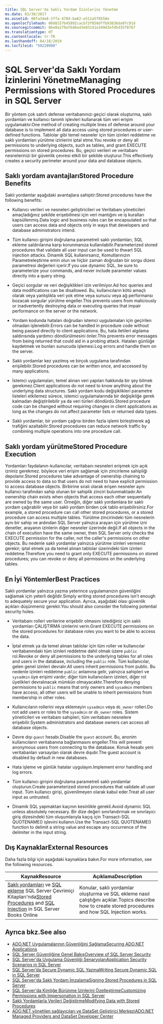 ```yaml
---
title: SQL Server'da Saklı Yordam İzinlerini Yönetme
ms.date: 03/30/2017
ms.assetid: 08fa34e8-2ffa-470d-ba62-e511a5f8558e
ms.openlocfilehash: 0688157b45892cacb73f858dffb93836da9fc91d
ms.sourcegitcommit: 0be8a279af6d8a43e03141e349d3efd5d35f8767
ms.translationtype: HT
ms.contentlocale: tr-TR
ms.lasthandoff: 04/18/2019
ms.locfileid: "59229998"
---
```

# <a name="managing-permissions-with-stored-procedures-in-sql-server"></a><span data-ttu-id="56929-102">SQL Server'da Saklı Yordam İzinlerini Yönetme</span><span class="sxs-lookup"><span data-stu-id="56929-102">Managing Permissions with Stored Procedures in SQL Server</span></span>
<span data-ttu-id="56929-103">Bir yöntem çok satırlı defense veritabanınızı geçici olarak oluşturma, saklı yordamları ve kullanıcı tanımlı işlevleri kullanarak tüm veri erişim uygulamaktır.</span><span class="sxs-lookup"><span data-stu-id="56929-103">One method of creating multiple lines of defense around your database is to implement all data access using stored procedures or user-defined functions.</span></span> <span data-ttu-id="56929-104">Tablolar gibi temel nesneler için tüm izinleri reddetme ve saklı yordamları yürütme izinlerini iptal etme.</span><span class="sxs-lookup"><span data-stu-id="56929-104">You revoke or deny all permissions to underlying objects, such as tables, and grant EXECUTE permissions on stored procedures.</span></span> <span data-ttu-id="56929-105">Bu, geçici verileri ve veritabanı nesnelerinizi bir güvenlik çevresi etkili bir şekilde oluşturur.</span><span class="sxs-lookup"><span data-stu-id="56929-105">This effectively creates a security perimeter around your data and database objects.</span></span>  
  
## <a name="stored-procedure-benefits"></a><span data-ttu-id="56929-106">Saklı yordam avantajları</span><span class="sxs-lookup"><span data-stu-id="56929-106">Stored Procedure Benefits</span></span>  
 <span data-ttu-id="56929-107">Saklı yordamlar aşağıdaki avantajlara sahiptir:</span><span class="sxs-lookup"><span data-stu-id="56929-107">Stored procedures have the following benefits:</span></span>  
  
-   <span data-ttu-id="56929-108">Kullanıcı verileri ve nesneleri geliştiricileri ve Veritabanı yöneticileri amaçladığınız şekilde erişebilmesi için veri mantığını ve iş kuralları kapsüllenmiş.</span><span class="sxs-lookup"><span data-stu-id="56929-108">Data logic and business rules can be encapsulated so that users can access data and objects only in ways that developers and database administrators intend.</span></span>  
  
-   <span data-ttu-id="56929-109">Tüm kullanıcı girişini doğrulama parametreli saklı yordamları, SQL ekleme saldırılarına karşı korunmanıza kullanılabilir.</span><span class="sxs-lookup"><span data-stu-id="56929-109">Parameterized stored procedures that validate all user input can be used to thwart SQL injection attacks.</span></span> <span data-ttu-id="56929-110">Dinamik SQL kullanırsanız, Komutlarınızın Parametreleştirme emin olun ve hiçbir zaman doğrudan bir sorgu dizesi parametresi değerleri içerir.</span><span class="sxs-lookup"><span data-stu-id="56929-110">If you use dynamic SQL, be sure to parameterize your commands, and never include parameter values directly into a query string.</span></span>  
  
-   <span data-ttu-id="56929-111">Geçici sorgular ve veri değişiklikleri izin verilmiyor.</span><span class="sxs-lookup"><span data-stu-id="56929-111">Ad hoc queries and data modifications can be disallowed.</span></span> <span data-ttu-id="56929-112">Bu, kullanıcıların kötü amaçlı olarak veya yanlışlıkla veri yok etme veya sunucu veya ağ performansı bozacak sorgular yürütme engeller.</span><span class="sxs-lookup"><span data-stu-id="56929-112">This prevents users from maliciously or inadvertently destroying data or executing queries that impair performance on the server or the network.</span></span>  
  
-   <span data-ttu-id="56929-113">Yordam kodunda hataları doğrudan istemci uygulamaları için geçirilen olmadan işlenebilir.</span><span class="sxs-lookup"><span data-stu-id="56929-113">Errors can be handled in procedure code without being passed directly to client applications.</span></span> <span data-ttu-id="56929-114">Bu, hata iletileri algılama saldırısında yardımcı döndürülmesini önler.</span><span class="sxs-lookup"><span data-stu-id="56929-114">This prevents error messages from being returned that could aid in a probing attack.</span></span> <span data-ttu-id="56929-115">Hataları günlüğe kaydetmek ve bunları sunucuda işlemesi.</span><span class="sxs-lookup"><span data-stu-id="56929-115">Log errors and handle them on the server.</span></span>  
  
-   <span data-ttu-id="56929-116">Saklı yordamlar kez yazılmış ve birçok uygulama tarafından erişilebilir.</span><span class="sxs-lookup"><span data-stu-id="56929-116">Stored procedures can be written once, and accessed by many applications.</span></span>  
  
-   <span data-ttu-id="56929-117">İstemci uygulamaları, temel alınan veri yapıları hakkında bir şey bilmek gerekmez.</span><span class="sxs-lookup"><span data-stu-id="56929-117">Client applications do not need to know anything about the underlying data structures.</span></span> <span data-ttu-id="56929-118">Saklı yordam kodu değişiklikleri parametre listeleri etkilemez sürece, istemci uygulamalarında bir değişikliğe gerek kalmadan değiştirilebilir ya da veri türleri döndürdü.</span><span class="sxs-lookup"><span data-stu-id="56929-118">Stored procedure code can be changed without requiring changes in client applications as long as the changes do not affect parameter lists or returned data types.</span></span>  
  
-   <span data-ttu-id="56929-119">Saklı yordamlar, bir yordam çağrısı birden fazla işlemi birleştirerek ağ trafiğini azaltabilir.</span><span class="sxs-lookup"><span data-stu-id="56929-119">Stored procedures can reduce network traffic by combining multiple operations into one procedure call.</span></span>  
  
## <a name="stored-procedure-execution"></a><span data-ttu-id="56929-120">Saklı yordam yürütme</span><span class="sxs-lookup"><span data-stu-id="56929-120">Stored Procedure Execution</span></span>  
 <span data-ttu-id="56929-121">Yordamları faydalanın-kullanıcılar, veritabanı nesneleri erişmek için açık izniniz gerekmez. böylece veri erişim sağlamak için zincirleme sahipliği depolanır.</span><span class="sxs-lookup"><span data-stu-id="56929-121">Stored procedures take advantage of ownership chaining to provide access to data so that users do not need to have explicit permission to access database objects.</span></span> <span data-ttu-id="56929-122">Birbirine sıralı olarak erişen nesneler aynı kullanıcı tarafından sahip olunan bir sahiplik zinciri bulunmaktadır.</span><span class="sxs-lookup"><span data-stu-id="56929-122">An ownership chain exists when objects that access each other sequentially are owned by the same user.</span></span> <span data-ttu-id="56929-123">Örneğin, diğer saklı yordamlara bir saklı yordam çağırabilir veya bir saklı yordam birden çok tablo erişebilirsiniz.</span><span class="sxs-lookup"><span data-stu-id="56929-123">For example, a stored procedure can call other stored procedures, or a stored procedure can access multiple tables.</span></span> <span data-ttu-id="56929-124">Yürütme zincirindeki tüm nesnelerin aynı bir sahip ve ardından SQL Server yalnızca arayan için yürütme izni denetler, arayanın izinlerin diğer nesneler üzerinde değil.</span><span class="sxs-lookup"><span data-stu-id="56929-124">If all objects in the chain of execution have the same owner, then SQL Server only checks the EXECUTE permission for the caller, not the caller's permissions on other objects.</span></span> <span data-ttu-id="56929-125">Bu nedenle saklı yordamlar yalnızca yürütme izinleri vermeniz gerekir; iptal etmek ya da temel alınan tablolar üzerindeki tüm izinleri reddetme.</span><span class="sxs-lookup"><span data-stu-id="56929-125">Therefore you need to grant only EXECUTE permissions on stored procedures; you can revoke or deny all permissions on the underlying tables.</span></span>  
  
## <a name="best-practices"></a><span data-ttu-id="56929-126">En İyi Yöntemler</span><span class="sxs-lookup"><span data-stu-id="56929-126">Best Practices</span></span>  
 <span data-ttu-id="56929-127">Saklı yordamlar yalnızca yazma yeterince uygulamanızın güvenliğini sağlamak için yeterli değildir.</span><span class="sxs-lookup"><span data-stu-id="56929-127">Simply writing stored procedures isn't enough to adequately secure your application.</span></span> <span data-ttu-id="56929-128">Ayrıca, aşağıdaki olası güvenlik açıkları düşünmeniz gerekir.</span><span class="sxs-lookup"><span data-stu-id="56929-128">You should also consider the following potential security holes.</span></span>  
  
-   <span data-ttu-id="56929-129">Veritabanı rolleri verilerine erişebilir olmasını istediğiniz için saklı yordamları ÇALIŞTIRMA izinlerini verin.</span><span class="sxs-lookup"><span data-stu-id="56929-129">Grant EXECUTE permissions on the stored procedures for database roles you want to be able to access the data.</span></span>  
  
-   <span data-ttu-id="56929-130">İptal etmek ya da temel alınan tablolar için tüm roller ve kullanıcılar veritabanındaki tüm izinleri reddetme dahil olmak üzere `public` rol.</span><span class="sxs-lookup"><span data-stu-id="56929-130">Revoke or deny all permissions to the underlying tables for all roles and users in the database, including the `public` role.</span></span> <span data-ttu-id="56929-131">Tüm kullanıcılar, gelen genel izinleri devralır.</span><span class="sxs-lookup"><span data-stu-id="56929-131">All users inherit permissions from public.</span></span> <span data-ttu-id="56929-132">Bu nedenle izinleri reddetme `public` anlamına gelir, yalnızca sahipleri ve `sysadmin` üye erişimi vardır; diğer tüm kullanıcıların izinleri, diğer rol üyelikleri devralınacak mümkün olmayacaktır.</span><span class="sxs-lookup"><span data-stu-id="56929-132">Therefore denying permissions to `public` means that only owners and `sysadmin` members have access; all other users will be unable to inherit permissions from membership in other roles.</span></span>  
  
-   <span data-ttu-id="56929-133">Kullanıcıların rollerini veya eklemeyin `sysadmin` veya `db_owner` rolleri.</span><span class="sxs-lookup"><span data-stu-id="56929-133">Do not add users or roles to the `sysadmin` or `db_owner` roles.</span></span> <span data-ttu-id="56929-134">Sistem yöneticileri ve veritabanı sahipleri, tüm veritabanı nesnelere erişebilir.</span><span class="sxs-lookup"><span data-stu-id="56929-134">System administrators and database owners can access all database objects.</span></span>  
  
-   <span data-ttu-id="56929-135">Devre dışı `guest` hesabı.</span><span class="sxs-lookup"><span data-stu-id="56929-135">Disable the `guest` account.</span></span> <span data-ttu-id="56929-136">Bu, anonim kullanıcıların veritabanına bağlanmasını engeller.</span><span class="sxs-lookup"><span data-stu-id="56929-136">This will prevent anonymous users from connecting to the database.</span></span> <span data-ttu-id="56929-137">Konuk hesabı yeni veritabanları varsayılan olarak devre dışıdır.</span><span class="sxs-lookup"><span data-stu-id="56929-137">The guest account is disabled by default in new databases.</span></span>  
  
-   <span data-ttu-id="56929-138">Hata işleme ve günlük hatalar uygulayın.</span><span class="sxs-lookup"><span data-stu-id="56929-138">Implement error handling and log errors.</span></span>  
  
-   <span data-ttu-id="56929-139">Tüm kullanıcı girişini doğrulama parametreli saklı yordamlar oluşturun.</span><span class="sxs-lookup"><span data-stu-id="56929-139">Create parameterized stored procedures that validate all user input.</span></span> <span data-ttu-id="56929-140">Tüm kullanıcı girişi, güvenilmeyen olarak kabul eder.</span><span class="sxs-lookup"><span data-stu-id="56929-140">Treat all user input as untrusted.</span></span>  
  
-   <span data-ttu-id="56929-141">Dinamik SQL yapmaktan kaçının kesinlikle gerekli.</span><span class="sxs-lookup"><span data-stu-id="56929-141">Avoid dynamic SQL unless absolutely necessary.</span></span> <span data-ttu-id="56929-142">Bir dize değeri sınırlandırmak ve sınırlayıcı giriş dizesindeki tüm oluşumlarıyla kaçış için Transact-SQL QUOTENAME() işlevini kullanın.</span><span class="sxs-lookup"><span data-stu-id="56929-142">Use the Transact-SQL QUOTENAME() function to delimit a string value and escape any occurrence of the delimiter in the input string.</span></span>  
  
## <a name="external-resources"></a><span data-ttu-id="56929-143">Dış Kaynaklar</span><span class="sxs-lookup"><span data-stu-id="56929-143">External Resources</span></span>  
 <span data-ttu-id="56929-144">Daha fazla bilgi için aşağıdaki kaynaklara bakın.</span><span class="sxs-lookup"><span data-stu-id="56929-144">For more information, see the following resources.</span></span>  
  
|<span data-ttu-id="56929-145">Kaynak</span><span class="sxs-lookup"><span data-stu-id="56929-145">Resource</span></span>|<span data-ttu-id="56929-146">Açıklama</span><span class="sxs-lookup"><span data-stu-id="56929-146">Description</span></span>|  
|--------------|-----------------|  
|<span data-ttu-id="56929-147">[Saklı yordamları](/sql/relational-databases/stored-procedures/stored-procedures-database-engine) ve [SQL ekleme](https://go.microsoft.com/fwlink/?LinkId=98234) SQL Server Çevrimiçi Kitapları'nda</span><span class="sxs-lookup"><span data-stu-id="56929-147">[Stored Procedures](/sql/relational-databases/stored-procedures/stored-procedures-database-engine) and [SQL Injection](https://go.microsoft.com/fwlink/?LinkId=98234) in SQL Server Books Online</span></span>|<span data-ttu-id="56929-148">Konular, saklı yordamlar oluşturma ve SQL ekleme nasıl çalıştığını açıklar.</span><span class="sxs-lookup"><span data-stu-id="56929-148">Topics describe how to create stored procedures and how SQL Injection works.</span></span>|  
  
## <a name="see-also"></a><span data-ttu-id="56929-149">Ayrıca bkz.</span><span class="sxs-lookup"><span data-stu-id="56929-149">See also</span></span>

- [<span data-ttu-id="56929-150">ADO.NET Uygulamalarının Güvenliğini Sağlama</span><span class="sxs-lookup"><span data-stu-id="56929-150">Securing ADO.NET Applications</span></span>](../../../../../docs/framework/data/adonet/securing-ado-net-applications.md)
- [<span data-ttu-id="56929-151">SQL Server Güvenliğine Genel Bakış</span><span class="sxs-lookup"><span data-stu-id="56929-151">Overview of SQL Server Security</span></span>](../../../../../docs/framework/data/adonet/sql/overview-of-sql-server-security.md)
- [<span data-ttu-id="56929-152">SQL Server'da Uygulama Güvenliği Senaryoları</span><span class="sxs-lookup"><span data-stu-id="56929-152">Application Security Scenarios in SQL Server</span></span>](../../../../../docs/framework/data/adonet/sql/application-security-scenarios-in-sql-server.md)
- [<span data-ttu-id="56929-153">SQL Server’da Secure Dynamic SQL Yazma</span><span class="sxs-lookup"><span data-stu-id="56929-153">Writing Secure Dynamic SQL in SQL Server</span></span>](../../../../../docs/framework/data/adonet/sql/writing-secure-dynamic-sql-in-sql-server.md)
- [<span data-ttu-id="56929-154">SQL Server'da Saklı Yordam İmzalama</span><span class="sxs-lookup"><span data-stu-id="56929-154">Signing Stored Procedures in SQL Server</span></span>](../../../../../docs/framework/data/adonet/sql/signing-stored-procedures-in-sql-server.md)
- [<span data-ttu-id="56929-155">SQL Server'da Kimliğe Bürünme İzinlerini Özelleştirme</span><span class="sxs-lookup"><span data-stu-id="56929-155">Customizing Permissions with Impersonation in SQL Server</span></span>](../../../../../docs/framework/data/adonet/sql/customizing-permissions-with-impersonation-in-sql-server.md)
- [<span data-ttu-id="56929-156">Saklı Yordamlarla Verileri Değiştirme</span><span class="sxs-lookup"><span data-stu-id="56929-156">Modifying Data with Stored Procedures</span></span>](../../../../../docs/framework/data/adonet/modifying-data-with-stored-procedures.md)
- [<span data-ttu-id="56929-157">ADO.NET yönetilen sağlayıcıları ve DataSet Geliştirici Merkezi</span><span class="sxs-lookup"><span data-stu-id="56929-157">ADO.NET Managed Providers and DataSet Developer Center</span></span>](https://go.microsoft.com/fwlink/?LinkId=217917)
